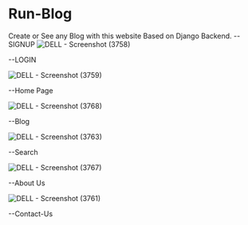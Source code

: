 # Run-Blog
Create or See any Blog with this website Based on Django Backend.
--SIGNUP
![DELL - Screenshot (3758)](https://user-images.githubusercontent.com/47920126/112746998-3760ea80-8fd0-11eb-843b-835ee458613c.png)

--LOGIN


![DELL - Screenshot (3759)](https://user-images.githubusercontent.com/47920126/112747037-7abb5900-8fd0-11eb-8438-790c44de8203.png)


--Home Page

![DELL - Screenshot (3768)](https://user-images.githubusercontent.com/47920126/112747096-c968f300-8fd0-11eb-9335-855e4a4dacf9.png)


--Blog


![DELL - Screenshot (3763)](https://user-images.githubusercontent.com/47920126/112747286-01246a80-8fd2-11eb-8712-77f953f6e786.png)






--Search


![DELL - Screenshot (3767)](https://user-images.githubusercontent.com/47920126/112747205-6deb3500-8fd1-11eb-94f0-65f7f0ff0948.png)

--About Us


![DELL - Screenshot (3761)](https://user-images.githubusercontent.com/47920126/112747259-c4f10a00-8fd1-11eb-92c2-f2c6d8c5a683.png)





--Contact-Us


